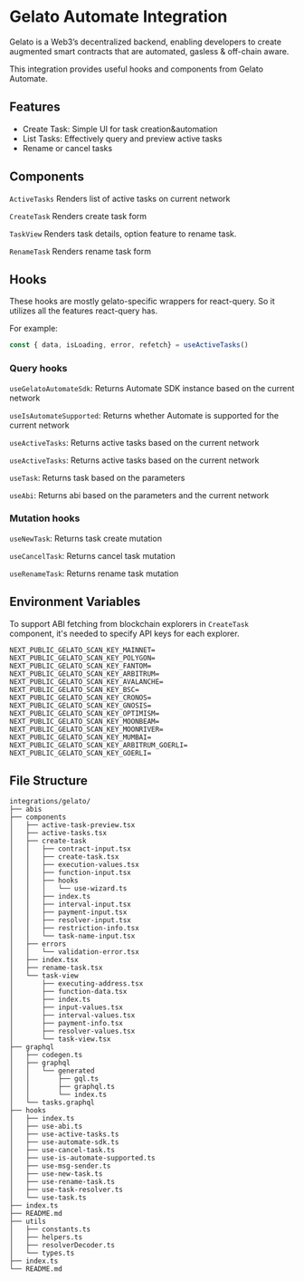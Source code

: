 # Gelato Automate Integration

Gelato is a Web3’s decentralized backend, enabling developers to create augmented smart contracts that are automated, gasless & off-chain aware.

This integration provides useful hooks and components from Gelato Automate.


## Features

- Create Task: Simple UI for task creation&automation
- List Tasks: Effectively query and preview active tasks
- Rename or cancel tasks 

## Components

`ActiveTasks` Renders list of active tasks on current network

`CreateTask` Renders create task form

`TaskView` Renders task details, option feature to rename task.

`RenameTask` Renders rename task form

## Hooks
These hooks are mostly gelato-specific wrappers for react-query. So it utilizes all the features react-query has.

For example: 
```ts
const { data, isLoading, error, refetch} = useActiveTasks()
```

### Query hooks

`useGelatoAutomateSdk`: Returns Automate SDK instance based on the current network

`useIsAutomateSupported`: Returns whether Automate is supported for the current network

`useActiveTasks`: Returns active tasks based on the current network

`useActiveTasks`: Returns active tasks based on the current network

`useTask`: Returns task based on the parameters

`useAbi`: Returns abi based on the parameters and the current network

### Mutation hooks

`useNewTask`: Returns task create mutation

`useCancelTask`: Returns cancel task mutation

`useRenameTask`: Returns rename task mutation


## Environment Variables

To support ABI fetching from blockchain explorers in `CreateTask` component, it's needed to specify API keys for each explorer.

```
NEXT_PUBLIC_GELATO_SCAN_KEY_MAINNET=
NEXT_PUBLIC_GELATO_SCAN_KEY_POLYGON=
NEXT_PUBLIC_GELATO_SCAN_KEY_FANTOM=
NEXT_PUBLIC_GELATO_SCAN_KEY_ARBITRUM=
NEXT_PUBLIC_GELATO_SCAN_KEY_AVALANCHE=
NEXT_PUBLIC_GELATO_SCAN_KEY_BSC=
NEXT_PUBLIC_GELATO_SCAN_KEY_CRONOS=
NEXT_PUBLIC_GELATO_SCAN_KEY_GNOSIS=
NEXT_PUBLIC_GELATO_SCAN_KEY_OPTIMISM=
NEXT_PUBLIC_GELATO_SCAN_KEY_MOONBEAM=
NEXT_PUBLIC_GELATO_SCAN_KEY_MOONRIVER=
NEXT_PUBLIC_GELATO_SCAN_KEY_MUMBAI=
NEXT_PUBLIC_GELATO_SCAN_KEY_ARBITRUM_GOERLI=
NEXT_PUBLIC_GELATO_SCAN_KEY_GOERLI=
```

## File Structure

```
integrations/gelato/
├── abis
├── components
│   ├── active-task-preview.tsx
│   ├── active-tasks.tsx
│   ├── create-task
│   │   ├── contract-input.tsx
│   │   ├── create-task.tsx
│   │   ├── execution-values.tsx
│   │   ├── function-input.tsx
│   │   ├── hooks
│   │   │   └── use-wizard.ts
│   │   ├── index.ts
│   │   ├── interval-input.tsx
│   │   ├── payment-input.tsx
│   │   ├── resolver-input.tsx
│   │   ├── restriction-info.tsx
│   │   └── task-name-input.tsx
│   ├── errors
│   │   └── validation-error.tsx
│   ├── index.tsx
│   ├── rename-task.tsx
│   └── task-view
│       ├── executing-address.tsx
│       ├── function-data.tsx
│       ├── index.ts
│       ├── input-values.tsx
│       ├── interval-values.tsx
│       ├── payment-info.tsx
│       ├── resolver-values.tsx
│       └── task-view.tsx
├── graphql
│   ├── codegen.ts
│   ├── graphql
│   │   └── generated
│   │       ├── gql.ts
│   │       ├── graphql.ts
│   │       └── index.ts
│   └── tasks.graphql
├── hooks
│   ├── index.ts
│   ├── use-abi.ts
│   ├── use-active-tasks.ts
│   ├── use-automate-sdk.ts
│   ├── use-cancel-task.ts
│   ├── use-is-automate-supported.ts
│   ├── use-msg-sender.ts
│   ├── use-new-task.ts
│   ├── use-rename-task.ts
│   ├── use-task-resolver.ts
│   └── use-task.ts
├── index.ts
├── README.md
├── utils
│   ├── constants.ts
│   ├── helpers.ts
│   ├── resolverDecoder.ts
│   └── types.ts
├── index.ts
└── README.md

```
